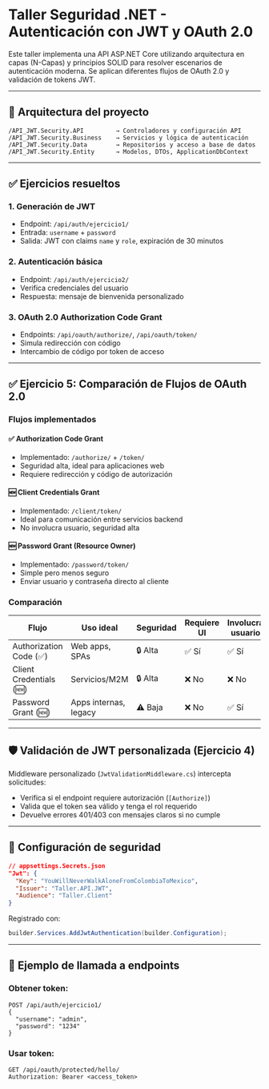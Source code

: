 
# Taller Seguridad .NET - Autenticación con JWT y OAuth 2.0

Este taller implementa una API ASP.NET Core utilizando arquitectura en capas (N-Capas) y principios SOLID para resolver escenarios de autenticación moderna. Se aplican diferentes flujos de OAuth 2.0 y validación de tokens JWT.

---

## 🔧 Arquitectura del proyecto

```
/API_JWT.Security.API         → Controladores y configuración API
/API_JWT.Security.Business    → Servicios y lógica de autenticación
/API_JWT.Security.Data        → Repositorios y acceso a base de datos
/API_JWT.Security.Entity      → Modelos, DTOs, ApplicationDbContext
```

---

## ✅ Ejercicios resueltos

### 1. **Generación de JWT**
- Endpoint: `/api/auth/ejercicio1/`
- Entrada: `username` + `password`
- Salida: JWT con claims `name` y `role`, expiración de 30 minutos

### 2. **Autenticación básica**
- Endpoint: `/api/auth/ejercicio2/`
- Verifica credenciales del usuario
- Respuesta: mensaje de bienvenida personalizado

### 3. **OAuth 2.0 Authorization Code Grant**
- Endpoints: `/api/oauth/authorize/`, `/api/oauth/token/`
- Simula redirección con código
- Intercambio de código por token de acceso

---

## ✅ Ejercicio 5: Comparación de Flujos de OAuth 2.0

### Flujos implementados

#### ✅ Authorization Code Grant
- Implementado: `/authorize/` + `/token/`
- Seguridad alta, ideal para aplicaciones web
- Requiere redirección y código de autorización

#### 🆕 Client Credentials Grant
- Implementado: `/client/token/`
- Ideal para comunicación entre servicios backend
- No involucra usuario, seguridad alta

#### 🆕 Password Grant (Resource Owner)
- Implementado: `/password/token/`
- Simple pero menos seguro
- Enviar usuario y contraseña directo al cliente

### Comparación

| Flujo                        | Uso ideal                | Seguridad     | Requiere UI | Involucra usuario |
|-----------------------------|--------------------------|---------------|-------------|-------------------|
| Authorization Code (✅)     | Web apps, SPAs           | 🔒 Alta        | ✅ Sí        | ✅ Sí              |
| Client Credentials (🆕)      | Servicios/M2M            | 🔒 Alta        | ❌ No        | ❌ No              |
| Password Grant (🆕)          | Apps internas, legacy    | ⚠️ Baja        | ❌ No        | ✅ Sí              |

---

## 🛡️ Validación de JWT personalizada (Ejercicio 4)

Middleware personalizado (`JwtValidationMiddleware.cs`) intercepta solicitudes:
- Verifica si el endpoint requiere autorización (`[Authorize]`)
- Valida que el token sea válido y tenga el rol requerido
- Devuelve errores 401/403 con mensajes claros si no cumple

---

## 🔐 Configuración de seguridad

```json
// appsettings.Secrets.json
"Jwt": {
  "Key": "YouWillNeverWalkAloneFromColombiaToMexico",
  "Issuer": "Taller.API.JWT",
  "Audience": "Taller.Client"
}
```

Registrado con:
```csharp
builder.Services.AddJwtAuthentication(builder.Configuration);
```

---

## 📂 Ejemplo de llamada a endpoints

### Obtener token:
```http
POST /api/auth/ejercicio1/
{
  "username": "admin",
  "password": "1234"
}
```

### Usar token:
```http
GET /api/oauth/protected/hello/
Authorization: Bearer <access_token>
```
